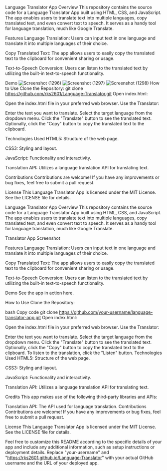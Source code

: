 Language Translator App
Overview
This repository contains the source code for a Language Translator App built using HTML, CSS, and JavaScript. The app enables users to translate text into multiple languages, copy translated text, and even convert text to speech. It serves as a handy tool for language translation, much like Google Translate.

Features
Language Translation: Users can input text in one language and translate it into multiple languages of their choice.

Copy Translated Text: The app allows users to easily copy the translated text to the clipboard for convenient sharing or usage.

Text-to-Speech Conversion: Users can listen to the translated text by utilizing the built-in text-to-speech functionality.

Demo
![Screenshot (1296)](https://github.com/rks2601/Language-Translator/assets/122681297/32d59374-6ad7-4df3-a216-09db1426449e)
![Screenshot (1297)](https://github.com/rks2601/Language-Translator/assets/122681297/88ac503c-b390-4a76-af95-3585814a9198)
![Screenshot (1298)](https://github.com/rks2601/Language-Translator/assets/122681297/08f2088e-95f5-4f1a-aefe-3bca1a90501f)
How to Use
Clone the Repository:
git clone https://github.com/rks2601/Language-Translator.git
Open index.html:

Open the index.html file in your preferred web browser.
Use the Translator:

Enter the text you want to translate.
Select the target language from the dropdown menu.
Click the "Translate" button to see the translated text.
Optionally, click the "Copy" button to copy the translated text to the clipboard.

Technologies Used
HTML5: Structure of the web page.

CSS3: Styling and layout.

JavaScript: Functionality and interactivity.

Translation API: Utilizes a language translation API for translating text.

Contributions
Contributions are welcome! If you have any improvements or bug fixes, feel free to submit a pull request.

License
This Language Translator App is licensed under the MIT License. See the LICENSE file for details.


Language Translator App
Overview
This repository contains the source code for a Language Translator App built using HTML, CSS, and JavaScript. The app enables users to translate text into multiple languages, copy translated text, and even convert text to speech. It serves as a handy tool for language translation, much like Google Translate.

Translator App Screenshot

Features
Language Translation: Users can input text in one language and translate it into multiple languages of their choice.

Copy Translated Text: The app allows users to easily copy the translated text to the clipboard for convenient sharing or usage.

Text-to-Speech Conversion: Users can listen to the translated text by utilizing the built-in text-to-speech functionality.

Demo
See the app in action here.

How to Use
Clone the Repository:

bash
Copy code
git clone https://github.com/your-username/language-translator-app.git
Open index.html:

Open the index.html file in your preferred web browser.
Use the Translator:

Enter the text you want to translate.
Select the target language from the dropdown menu.
Click the "Translate" button to see the translated text.
Optionally, click the "Copy" button to copy the translated text to the clipboard.
To listen to the translation, click the "Listen" button.
Technologies Used
HTML5: Structure of the web page.

CSS3: Styling and layout.

JavaScript: Functionality and interactivity.

Translation API: Utilizes a language translation API for translating text.

Credits
This app makes use of the following third-party libraries and APIs:

Translation API: The API used for language translation.
Contributions
Contributions are welcome! If you have any improvements or bug fixes, feel free to submit a pull request.

License
This Language Translator App is licensed under the MIT License. See the LICENSE file for details.

Feel free to customize this README according to the specific details of your app and include any additional information, such as setup instructions or deployment details. Replace "your-username" and "https://rks2601.github.io/Language-Translator" with your actual GitHub username and the URL of your deployed app.
